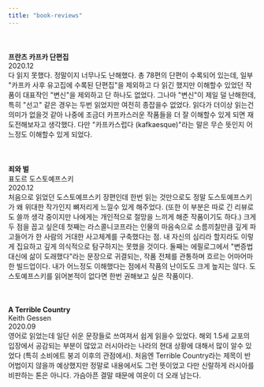 ```yaml
---
title: "book-reviews"
---
```


<style type="text/css">
.review {
  margin-top: 50px;
  margin-bottom: 50px;
}
.fa {
  color: orange;
}
</style>
<link rel="stylesheet" href="https://cdnjs.cloudflare.com/ajax/libs/font-awesome/4.7.0/css/font-awesome.min.css">

<div>
  <div class="review">
    <strong>프란츠 카프카 단편집</strong>
    <div>2020.12</div>
    다 읽지 못했다. 정말이지 너무나도 난해했다. 총 78편의 단편이 수록되어 있는데, 일부 "카프카 사후 유고집에 수록된 단편집"을 제외하고 다 읽긴 했지만 이해할수 있었던 작품이 대표작인 "변신"을 제외하고 단 하나도 없었다. 그나마 "변신"이 제일 덜 난해한데, 특히 "선고" 같은 경우는 두번 읽었지만 여전히 종잡을수 없었다. 읽다가 더이상 읽는건 의미가 없을것 같아 나중에 조금더 카프카스러운 작품들을 더 잘 이해할수 있게 되면 재도전해보자고 생각했다. 다만 "카프카스럽다 (kafkaesque)"라는 말은 무슨 뜻인지 어느정도 이해할수 있게 되었다.
  </div>
  <div class="review">
    <strong>죄와 벌</strong>
    <div>표도르 도스토예프스키</div>
    <div>2020.12</div>
    처음으로 읽었던 도스토예프스키 장편인데 한번 읽는 것만으로도 정말 도스토예프스키가 왜 위대한 작가인지 뼈저리게 느낄수 있게 해주었다. (또한 이 부분은 따로 긴 리뷰로도 쓸까 생각 중이지만 나에게는 개인적으로 절망을 느끼게 해준 작품이기도 하다.) 크게 두 점을 꼽고 싶은데 첫째는 라스콜니코프라는 인물의 마음속으로 소름끼칠만큼 깊게 파고들어가 한 사람의 거대한 사고체계를 구축했다는 점. 내 자신의 심리라 할지라도 이렇게 집요하고 깊게 의식적으로 탐구하지는 못했을 것이다. 둘째는 에필로그에서 "변증법 대신에 삶이 도래했다"라는 문장으로 귀결되는, 작품 전체를 관통하며 흐르는 어마어마한 빌드업이다. 내가 어느정도 이해했다는 점에서 작품의 난이도도 크게 높지는 않다. 도스토예프스키를 읽어본적이 없다면 한번 권해보고 싶은 작품이다.
  </div>
  <div class="review">
    <strong>A Terrible Country</strong>
    <div>Keith Gessen</div>
    <div>2020.09</div>
    <div>
      <span class="fa fa-star"></span>
      <span class="fa fa-star"></span>
      <span class="fa fa-star"></span>
      <span class="fa fa-star-half-o"></span>
      <span class="fa fa-star-o"></span>
    </div>
    영어로 읽었는데 일단 쉬운 문장들로 쓰여져서 쉽게 읽을수 있었다. 해외 1.5세 교포의 입장에서 공감되는 부분이 많았고 러시아라는 나라의 현대 상황에 대해서 많이 알수 있었다 (특히 소비에트 붕괴 이후의 관점에서). 처음엔 Terrible Country라는 제목이 반어법이지 않을까 예상했지만 정말로 내용에서도 그런 뜻이었고 다만 신랄하게 러시아를 비판하는 톤은 아니다. 가슴아픈 결말 때문에 여운이 더 오래 남는다.
  </div>
</div>

